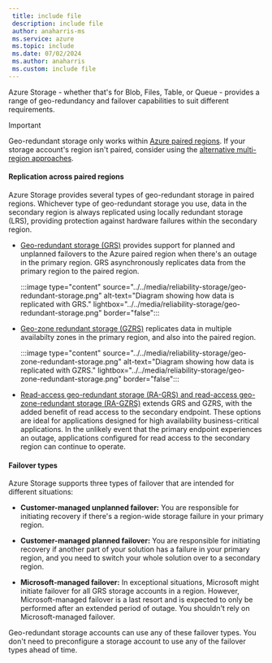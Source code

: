 ```yaml
---
 title: include file
 description: include file
 author: anaharris-ms
 ms.service: azure
 ms.topic: include
 ms.date: 07/02/2024
 ms.author: anaharris
 ms.custom: include file
---
```


Azure Storage - whether that's for Blob, Files, Table, or Queue - provides a range of geo-redundancy and failover capabilities to suit different requirements.

> [!IMPORTANT]
> Geo-redundant storage only works within [Azure paired regions](/azure/reliability/regions-paired). If your storage account's region isn't paired, consider using the [alternative multi-region approaches](#alternative-multi-region-approaches).

#### Replication across paired regions

Azure Storage provides several types of geo-redundant storage in paired regions. Whichever type of geo-redundant storage you use, data in the secondary region is always replicated using locally redundant storage (LRS), providing protection against hardware failures within the secondary region.

- [Geo-redundant storage (GRS)](/azure/storage/common/storage-redundancy#geo-redundant-storage) provides support for planned and unplanned failovers to the Azure paired region when there's an outage in the primary region. GRS asynchronously replicates data from the primary region to the paired region.

   :::image type="content" source="../../media/reliability-storage/geo-redundant-storage.png" alt-text="Diagram showing how data is replicated with GRS." lightbox="../../media/reliability-storage/geo-redundant-storage.png" border="false":::

- [Geo-zone redundant storage (GZRS)](/azure/storage/common/storage-redundancy#geo-zone-redundant-storage) replicates data in multiple availabilty zones in the primary region, and also into the paired region.

  :::image type="content" source="../../media/reliability-storage/geo-zone-redundant-storage.png" alt-text="Diagram showing how data is replicated with GZRS." lightbox="../../media/reliability-storage/geo-zone-redundant-storage.png" border="false":::

- [Read-access geo-redundant storage (RA-GRS) and read-access geo-zone-redundant storage (RA-GZRS)](/azure/storage/common/storage-redundancy#read-access-to-data-in-the-secondary-region) extends GRS and GZRS, with the added benefit of read access to the secondary endpoint. These options are ideal for applications designed for high availability business-critical applications. In the unlikely event that the primary endpoint experiences an outage, applications configured for read access to the secondary region can continue to operate.

#### Failover types

Azure Storage supports three types of failover that are intended for different situations:

- **Customer-managed unplanned failover:** You are responsible for initiating recovery if there's a region-wide storage failure in your primary region.

- **Customer-managed planned failover:** You are responsible for initiating recovery if another part of your solution has a failure in your primary region, and you need to switch your whole solution over to a secondary region.

- **Microsoft-managed failover:** In exceptional situations, Microsoft might initiate failover for all GRS storage accounts in a region. However, Microsoft-managed failover is a last resort and is expected to only be performed after an extended period of outage. You shouldn't rely on Microsoft-managed failover.

Geo-redundant storage accounts can use any of these failover types. You don't need to preconfigure a storage account to use any of the failover types ahead of time.
